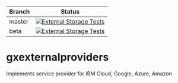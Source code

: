 | Branch | Status
|---|---
|master |[![External Storage Tests](https://github.com/genexuslabs/JavaClasses/actions/workflows/External-Storage-Tests.yml/badge.svg?branch=master)](https://github.com/genexuslabs/JavaClasses/actions/workflows/External-Storage-Tests.yml)
|beta   |[![External Storage Tests](https://github.com/genexuslabs/JavaClasses/actions/workflows/External-Storage-Tests.yml/badge.svg?branch=beta)](https://github.com/genexuslabs/JavaClasses/actions/workflows/External-Storage-Tests.yml)

# gxexternalproviders

Implements service provider for IBM Cloud, Google, Azure, Amazon

